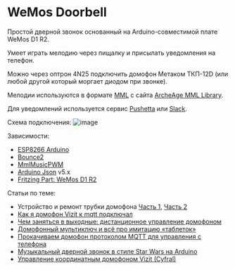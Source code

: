 # WeMos Doorbell
Простой дверной звонок основанный на Arduino-совместимой плате WeMos D1 R2. 

Умеет играть мелодию через пищалку и присылать уведомления на телефон.

Можно через оптрон 4N25 подключить домофон Метаком ТКП-12D (или любой другой который моргает диодом при звонке).

Мелодии используются в формате [MML](https://en.wikipedia.org/wiki/Music_Macro_Language) с сайта [ArcheAge MML Library](https://archeagemmllibrary.com/).

Для уведомлений используется сервис [Pushetta](http://www.pushetta.com) или [Slack](https://slack.com).

Схема подключения:
![image](https://user-images.githubusercontent.com/1931442/37878855-428fa142-3080-11e8-9af3-dee667024dea.png)

Зависимости:
* [ESP8266 Arduino](https://geekelectronics.org/arduino/wemos-d1-r2-na-esp8266.html)
* [Bounce2](https://github.com/thomasfredericks/Bounce2)
* [MmlMusicPWM](https://github.com/maxint-rd/MmlMusicPWM)
* [Arduino Json](https://arduinojson.org/doc/) v5.x
* [Fritzing Part: WeMos D1 R2](https://github.com/mikeipin/Fritzing-Part-WeMos-D1-R2)

Статьи по теме:
* Устройство и ремонт трубки домофона [Часть 1](http://sesaga.ru/ustrojstvo-i-remont-trubki-domofona.html), [Часть 2](http://sesaga.ru/ustrojstvo-i-remont-trubki-domofona-chast-2.html)
* [Как я домофон Vizit к mqtt подключал](https://geektimes.ru/post/284302/)
* [Чем заняться в выходные: дистанционное управление домофоном](https://geektimes.ru/post/284110/)
* [Домофонный мультиключ и всё про имитацию «таблеток»](https://geektimes.ru/post/258674/)
* [Прокачиваем домофон протоколом MQTT для управления с телефона](https://geektimes.ru/post/292735/)
* [Музыкальный дверной звонок в стиле Star Wars на Arduino](https://geektimes.ru/post/258740/)
* [Управление координатным домофоном Vizit (Cyfral)](https://blog.instalator.ru/archives/971)
